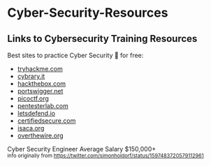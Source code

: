 # Cyber-Security-Resources
## Links to Cybersecurity Training Resources

Best sites to practice Cyber Security 🔐 for free:

  - [tryhackme.com](https://tryhackme.com)
  - [cybrary.it](https://cybrary.it)
  - [hackthebox.com](https://hackthebox.com)
  - [portswigger.net](https://portswigger.net)
  - [picoctf.org](https://picoctf.org)
  - [pentesterlab.com](https://pentesterlab.com)
  - [letsdefend.io](https:/letsdefend.io)
  - [certifiedsecure.com](https://certifiedsecure.com)
  - [isaca.org](https://isaca.org)
  - [overthewire.org](https://overthewire.org)

Cyber Security Engineer Average Salary $150,000+ <br>
<sub>info originally from <https://twitter.com/simonholdorf/status/1597483720579112961></sub>